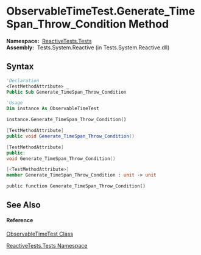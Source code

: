 # ObservableTimeTest.Generate\_TimeSpan\_Throw\_Condition Method

**Namespace:**  [ReactiveTests.Tests](ReactiveTests.Tests\ReactiveTests.Tests.md)  
**Assembly:**  Tests.System.Reactive (in Tests.System.Reactive.dll)

## Syntax

```vb
'Declaration
<TestMethodAttribute> _
Public Sub Generate_TimeSpan_Throw_Condition
```

```vb
'Usage
Dim instance As ObservableTimeTest

instance.Generate_TimeSpan_Throw_Condition()
```

```csharp
[TestMethodAttribute]
public void Generate_TimeSpan_Throw_Condition()
```

```c++
[TestMethodAttribute]
public:
void Generate_TimeSpan_Throw_Condition()
```

```fsharp
[<TestMethodAttribute>]
member Generate_TimeSpan_Throw_Condition : unit -> unit 
```

```jscript
public function Generate_TimeSpan_Throw_Condition()
```

## See Also

#### Reference

[ObservableTimeTest Class](ObservableTimeTest\ObservableTimeTest.md)

[ReactiveTests.Tests Namespace](ReactiveTests.Tests\ReactiveTests.Tests.md)




